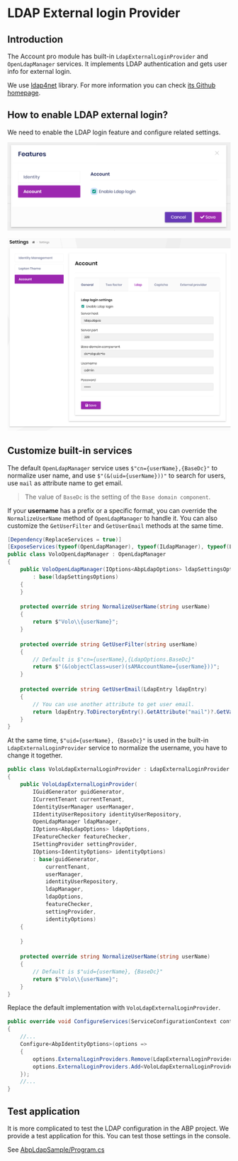 # LDAP External login Provider

## Introduction

The Account pro module has built-in `LdapExternalLoginProvider` and `OpenLdapManager` services. It implements LDAP authentication and gets user info for external login.

We use [ldap4net](https://github.com/flamencist/ldap4net) library. For more information you can check [its Github homepage](https://github.com/flamencist/ldap4net).

## How to enable LDAP external login?

We need to enable the LDAP login feature and configure related settings.

![enable-ldap-feature](../../images/enable-ldap-feature.png)

![configure-ldap-setting](../../images/configure-ldap-setting.png)

## Customize built-in services

The default `OpenLdapManager` service uses `$"cn={userName},{BaseDc}"` to normalize user name, and use `$"(&(uid={userName}))"` to search for users, use `mail` as attribute name to get email.

> The value of `BaseDc` is the setting of the `Base domain component`.

If your **username** has a prefix or a specific format, you can override the `NormalizeUserName` method of `OpenLdapManager` to handle it. You can also customize the `GetUserFilter` and `GetUserEmail` methods at the same time.

```cs
[Dependency(ReplaceServices = true)]
[ExposeServices(typeof(OpenLdapManager), typeof(ILdapManager), typeof(LdapManager))]
public class VoloOpenLdapManager : OpenLdapManager
{
    public VoloOpenLdapManager(IOptions<AbpLdapOptions> ldapSettingsOptions)
        : base(ldapSettingsOptions)
    {
    }

    protected override string NormalizeUserName(string userName)
    {
        return $"Volo\\{userName}";
    }

    protected override string GetUserFilter(string userName)
    {
        // Default is $"cn={userName},{LdapOptions.BaseDc}"
        return $"(&(objectClass=user)(sAMAccountName={userName}))";
    }

    protected override string GetUserEmail(LdapEntry ldapEntry)
    {
        // You can use another attribute to get user email.
        return ldapEntry.ToDirectoryEntry().GetAttribute("mail")?.GetValue<string>();
    }
}
```

At the same time, `$"uid={userName}, {BaseDc}"` is used in the built-in `LdapExternalLoginProvider` service to normalize the username, you have to change it together.

```cs
public class VoloLdapExternalLoginProvider : LdapExternalLoginProvider
{
    public VoloLdapExternalLoginProvider(
        IGuidGenerator guidGenerator,
        ICurrentTenant currentTenant,
        IdentityUserManager userManager,
        IIdentityUserRepository identityUserRepository,
        OpenLdapManager ldapManager,
        IOptions<AbpLdapOptions> ldapOptions,
        IFeatureChecker featureChecker,
        ISettingProvider settingProvider,
        IOptions<IdentityOptions> identityOptions)
        : base(guidGenerator,
            currentTenant,
            userManager,
            identityUserRepository,
            ldapManager,
            ldapOptions,
            featureChecker,
            settingProvider,
            identityOptions)
    {

    }

    protected override string NormalizeUserName(string userName)
    {
        // Default is $"uid={userName}, {BaseDc}"
        return $"Volo\\{userName}";
    }
}
```

Replace the default implementation with `VoloLdapExternalLoginProvider`.

```cs
public override void ConfigureServices(ServiceConfigurationContext context)
{
    //...
    Configure<AbpIdentityOptions>(options =>
    {
        options.ExternalLoginProviders.Remove(LdapExternalLoginProvider.Name);
        options.ExternalLoginProviders.Add<VoloLdapExternalLoginProvider>(LdapExternalLoginProvider.Name);
    });
    //...
}
```

## Test application

It is more complicated to test the LDAP configuration in the ABP project. We provide a test application for this. You can test those settings in the console.

See [AbpLdapSample/Program.cs](https://github.com/abpframework/abp-samples/blob/master/AbpLdapSample/AbpLdapSample/Program.cs)
